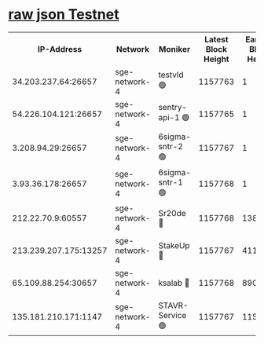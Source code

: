 
[raw json Testnet](https://rpc-check.sget.stavr.tech/sget/rpc-sget-result.json)
=


<table><tr><th>IP-Address</th><th>Network</th><th>Moniker</th><th>Latest Block Height</th><th>Earliest Block Height</th><th>Catching Up</th><th>Tx Index</th><th>Voting Power</th><th>Scan Time</th></tr><tr><td>34.203.237.64:26657</td><td>sge-network-4</td><td>testvld 🟢</td><td>1157763</td><td>1</td><td>False</td><td>on</td><td>0</td><td>2024-01-18T10:17:12.592533957UTC</td></tr><tr><td>54.226.104.121:26657</td><td>sge-network-4</td><td>sentry-api-1 🟢</td><td>1157765</td><td>1</td><td>False</td><td>on</td><td>0</td><td>2024-01-18T10:17:27.583421483UTC</td></tr><tr><td>3.208.94.29:26657</td><td>sge-network-4</td><td>6sigma-sntr-2 🟢</td><td>1157767</td><td>1</td><td>False</td><td>on</td><td>0</td><td>2024-01-18T10:17:37.770869418UTC</td></tr><tr><td>3.93.36.178:26657</td><td>sge-network-4</td><td>6sigma-sntr-1 🟢</td><td>1157768</td><td>1</td><td>False</td><td>on</td><td>0</td><td>2024-01-18T10:17:40.464169046UTC</td></tr><tr><td>212.22.70.9:60557</td><td>sge-network-4</td><td>Sr20de 🔴</td><td>1157768</td><td>138001</td><td>False</td><td>on</td><td>104</td><td>2024-01-18T10:17:43.360204982UTC</td></tr><tr><td>213.239.207.175:13257</td><td>sge-network-4</td><td>StakeUp 🔴</td><td>1157767</td><td>411001</td><td>False</td><td>off</td><td>100</td><td>2024-01-18T10:17:36.693964544UTC</td></tr><tr><td>65.109.88.254:30657</td><td>sge-network-4</td><td>ksalab 🔴</td><td>1157768</td><td>890001</td><td>False</td><td>off</td><td>1148</td><td>2024-01-18T10:17:40.809805976UTC</td></tr><tr><td>135.181.210.171:1147</td><td>sge-network-4</td><td>STAVR-Service 🟢</td><td>1157767</td><td>1154001</td><td>False</td><td>on</td><td>0</td><td>2024-01-18T10:17:37.061595000UTC</td></tr></table>
